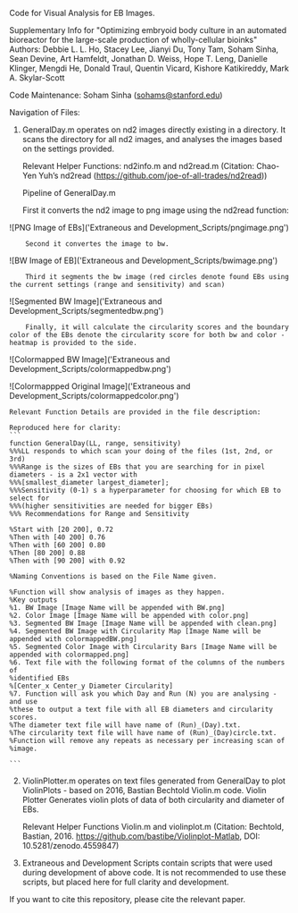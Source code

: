 Code for Visual Analysis for EB Images. 

Supplementary Info for "Optimizing embryoid body culture in an automated bioreactor for the large-scale production of wholly-cellular bioinks" 
Authors: Debbie L. L. Ho, Stacey Lee, Jianyi Du, Tony Tam, Soham Sinha, Sean Devine, Art Hamfeldt, Jonathan D. Weiss, Hope T. Leng, Danielle Klinger, Mengdi He, Donald Traul, Quentin Vicard, Kishore Katikireddy, Mark A. Skylar-Scott

Code Maintenance: Soham Sinha (sohams@stanford.edu)

Navigation of Files:

1. GeneralDay.m operates on nd2 images directly existing in a directory. It scans the directory for all nd2 images, and analyses the images based on the settings provided. 

	Relevant Helper Functions: nd2info.m and nd2read.m (Citation: Chao-Yen Yuh’s nd2read (https://github.com/joe-of-all-trades/nd2read))

	Pipeline of GeneralDay.m

	First it converts the nd2 image to png image using the nd2read function: 

![PNG Image of EBs]('Extraneous and Development_Scripts/pngimage.png')

		Second it convertes the image to bw.

![BW Image of EB]('Extraneous and Development_Scripts/bwimage.png')	
		
		Third it segments the bw image (red circles denote found EBs using the current settings (range and sensitivity) and scan)
		
![Segmented BW Image]('Extraneous and Development_Scripts/segmentedbw.png')

		Finally, it will calculate the circularity scores and the boundary color of the EBs denote the circularity score for both bw and color - heatmap is provided to the side. 
		
![Colormapped BW Image]('Extraneous and Development_Scripts/colormappedbw.png')

![Colormappped Original Image]('Extraneous and Development_Scripts/colormappedcolor.png')



	Relevant Function Details are provided in the file description: 

	Reproduced here for clarity:
	```
	function GeneralDay(LL, range, sensitivity)
	%%%LL responds to which scan your doing of the files (1st, 2nd, or 3rd)
	%%%Range is the sizes of EBs that you are searching for in pixel diameters - is a 2x1 vector with
	%%%[smallest_diameter largest_diameter];
	%%%Sensitivity (0-1) s a hyperparameter for choosing for which EB to select for
	%%%(higher sensitivities are needed for bigger EBs)
	%%% Recommendations for Range and Sensitivity

	%Start with [20 200], 0.72
	%Then with [40 200] 0.76
	%Then with [60 200] 0.80
	%Then [80 200] 0.88
	%Then with [90 200] with 0.92

	%Naming Conventions is based on the File Name given. 

	%Function will show analysis of images as they happen. 
	%Key outputs 
	%1. BW Image [Image Name will be appended with BW.png]
	%2. Color Image [Image Name will be appended with color.png]
	%3. Segmented BW Image [Image Name will be appended with clean.png]
	%4. Segmented BW Image with Circularity Map [Image Name will be appended with colormappedBW.png]
	%5. Segmented Color Image with Circularity Bars [Image Name will be appended with colormapped.png]
	%6. Text file with the following format of the columns of the numbers of
	%identified EBs
	%[Center_x Center_y Diameter Circularity]
	%7. Function will ask you which Day and Run (N) you are analysing - and use
	%these to output a text file with all EB diameters and circularity scores.
	%The diameter text file will have name of (Run)_(Day).txt.
	%The circularity text file will have name of (Run)_(Day)circle.txt.
	%Function will remove any repeats as necessary per increasing scan of
	%image. 

	```

2. ViolinPlotter.m operates on text files generated from GeneralDay to plot ViolinPlots - based on  2016, Bastian Bechtold Violin.m code. Violin Plotter Generates violin plots of data of both circularity and diameter of EBs. 

	Relevant Helper Functions Violin.m and violinplot.m (Citation: Bechtold, Bastian, 2016. https://github.com/bastibe/Violinplot-Matlab, DOI: 10.5281/zenodo.4559847)

3. Extraneous and Development Scripts contain scripts that were used during development of above code. It is not recommended to use these scripts, but placed here for full clarity and development. 

If you want to cite this repository, please cite the relevant paper.